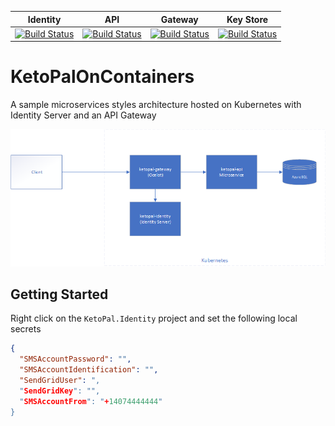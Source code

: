 
| Identity  | API  | Gateway  | Key Store |
|:-:|:-:|:-:| :-:|
| [![Build Status](https://dev.azure.com/NebbiaDemo/KetoPalOnContainers/_apis/build/status/ketopal-identity-main?branchName=master)](https://dev.azure.com/NebbiaDemo/KetoPalOnContainers/_build/latest?definitionId=182&branchName=master) |  [![Build Status](https://dev.azure.com/NebbiaDemo/KetoPalOnContainers/_apis/build/status/ketopal-api-main?branchName=master)](https://dev.azure.com/NebbiaDemo/KetoPalOnContainers/_build/latest?definitionId=180&branchName=master) | [![Build Status](https://dev.azure.com/NebbiaDemo/KetoPalOnContainers/_apis/build/status/ketopal-gateway-main?branchName=master)](https://dev.azure.com/NebbiaDemo/KetoPalOnContainers/_build/latest?definitionId=185&branchName=master) | [![Build Status](https://dev.azure.com/NebbiaDemo/KetoPalOnContainers/_apis/build/status/ketopal-keystore-data-main?branchName=master)](https://dev.azure.com/NebbiaDemo/KetoPalOnContainers/_build/latest?definitionId=186&branchName=master) |

# KetoPalOnContainers
A sample microservices styles architecture hosted on Kubernetes with Identity Server and an API Gateway

![](docs/images/KetoPalArchitecture.png)


## Getting Started

Right click on the `KetoPal.Identity` project and set the following local secrets

``` json
{
  "SMSAccountPassword": "",
  "SMSAccountIdentification": "",
  "SendGridUser": ",
  "SendGridKey": "",
  "SMSAccountFrom": "+14074444444"
}
```




